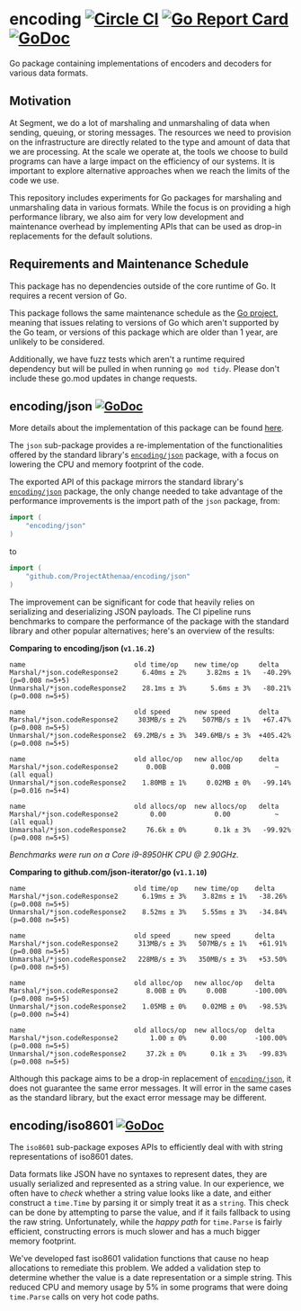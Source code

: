 # encoding [![Circle CI](https://circleci.com/gh/ProjectAthenaa/encoding.svg?style=shield&circle-token=9bc6038a8e264684efe602003bb52c26835fc400)](https://circleci.com/gh/ProjectAthenaa/encoding) [![Go Report Card](https://goreportcard.com/badge/github.com/ProjectAthenaa/encoding)](https://goreportcard.com/report/github.com/ProjectAthenaa/encoding) [![GoDoc](https://godoc.org/github.com/ProjectAthenaa/encoding?status.svg)](https://godoc.org/github.com/ProjectAthenaa/encoding)

Go package containing implementations of encoders and decoders for various data
formats.

## Motivation

At Segment, we do a lot of marshaling and unmarshaling of data when sending,
queuing, or storing messages. The resources we need to provision on the
infrastructure are directly related to the type and amount of data that we are
processing. At the scale we operate at, the tools we choose to build programs
can have a large impact on the efficiency of our systems. It is important to
explore alternative approaches when we reach the limits of the code we use.

This repository includes experiments for Go packages for marshaling and
unmarshaling data in various formats. While the focus is on providing a high
performance library, we also aim for very low development and maintenance overhead
by implementing APIs that can be used as drop-in replacements for the default
solutions.

## Requirements and Maintenance Schedule

This package has no dependencies outside of the core runtime of Go.  It
requires a recent version of Go.

This package follows the same maintenance schedule as the [Go
project](https://github.com/golang/go/wiki/Go-Release-Cycle#release-maintenance),
meaning that issues relating to versions of Go which aren't supported by the Go
team, or versions of this package which are older than 1 year, are unlikely to
be considered.

Additionally, we have fuzz tests which aren't a runtime required dependency but
will be pulled in when running `go mod tidy`.  Please don't include these go.mod
updates in change requests.

## encoding/json [![GoDoc](https://godoc.org/github.com/ProjectAthenaa/encoding/json?status.svg)](https://godoc.org/github.com/ProjectAthenaa/encoding/json)

More details about the implementation of this package can be found [here](json/README.md).

The `json` sub-package provides a re-implementation of the functionalities
offered by the standard library's [`encoding/json`](https://golang.org/pkg/encoding/json/)
package, with a focus on lowering the CPU and memory footprint of the code.

The exported API of this package mirrors the standard library's
[`encoding/json`](https://golang.org/pkg/encoding/json/) package, the only
change needed to take advantage of the performance improvements is the import
path of the `json` package, from:
```go
import (
    "encoding/json"
)
```
to
```go
import (
    "github.com/ProjectAthenaa/encoding/json"
)
```

The improvement can be significant for code that heavily relies on serializing
and deserializing JSON payloads. The CI pipeline runs benchmarks to compare the
performance of the package with the standard library and other popular
alternatives; here's an overview of the results:

**Comparing to encoding/json (`v1.16.2`)**
```
name                           old time/op    new time/op     delta
Marshal/*json.codeResponse2      6.40ms ± 2%     3.82ms ± 1%   -40.29%  (p=0.008 n=5+5)
Unmarshal/*json.codeResponse2    28.1ms ± 3%      5.6ms ± 3%   -80.21%  (p=0.008 n=5+5)

name                           old speed      new speed       delta
Marshal/*json.codeResponse2     303MB/s ± 2%    507MB/s ± 1%   +67.47%  (p=0.008 n=5+5)
Unmarshal/*json.codeResponse2  69.2MB/s ± 3%  349.6MB/s ± 3%  +405.42%  (p=0.008 n=5+5)

name                           old alloc/op   new alloc/op    delta
Marshal/*json.codeResponse2       0.00B           0.00B           ~     (all equal)
Unmarshal/*json.codeResponse2    1.80MB ± 1%     0.02MB ± 0%   -99.14%  (p=0.016 n=5+4)

name                           old allocs/op  new allocs/op   delta
Marshal/*json.codeResponse2        0.00            0.00           ~     (all equal)
Unmarshal/*json.codeResponse2     76.6k ± 0%       0.1k ± 3%   -99.92%  (p=0.008 n=5+5)
```

*Benchmarks were run on a Core i9-8950HK CPU @ 2.90GHz.*

**Comparing to github.com/json-iterator/go (`v1.1.10`)**
```
name                           old time/op    new time/op    delta
Marshal/*json.codeResponse2      6.19ms ± 3%    3.82ms ± 1%   -38.26%  (p=0.008 n=5+5)
Unmarshal/*json.codeResponse2    8.52ms ± 3%    5.55ms ± 3%   -34.84%  (p=0.008 n=5+5)

name                           old speed      new speed      delta
Marshal/*json.codeResponse2     313MB/s ± 3%   507MB/s ± 1%   +61.91%  (p=0.008 n=5+5)
Unmarshal/*json.codeResponse2   228MB/s ± 3%   350MB/s ± 3%   +53.50%  (p=0.008 n=5+5)

name                           old alloc/op   new alloc/op   delta
Marshal/*json.codeResponse2       8.00B ± 0%     0.00B       -100.00%  (p=0.008 n=5+5)
Unmarshal/*json.codeResponse2    1.05MB ± 0%    0.02MB ± 0%   -98.53%  (p=0.000 n=5+4)

name                           old allocs/op  new allocs/op  delta
Marshal/*json.codeResponse2        1.00 ± 0%      0.00       -100.00%  (p=0.008 n=5+5)
Unmarshal/*json.codeResponse2     37.2k ± 0%      0.1k ± 3%   -99.83%  (p=0.008 n=5+5)
```

Although this package aims to be a drop-in replacement of [`encoding/json`](https://golang.org/pkg/encoding/json/),
it does not guarantee the same error messages. It will error in the same cases
as the standard library, but the exact error message may be different.

## encoding/iso8601 [![GoDoc](https://godoc.org/github.com/ProjectAthenaa/encoding/iso8601?status.svg)](https://godoc.org/github.com/ProjectAthenaa/encoding/iso8601)

The `iso8601` sub-package exposes APIs to efficiently deal with with string
representations of iso8601 dates.

Data formats like JSON have no syntaxes to represent dates, they are usually
serialized and represented as a string value. In our experience, we often have
to _check_ whether a string value looks like a date, and either construct a
`time.Time` by parsing it or simply treat it as a `string`. This check can be
done by attempting to parse the value, and if it fails fallback to using the
raw string. Unfortunately, while the _happy path_ for `time.Parse` is fairly
efficient, constructing errors is much slower and has a much bigger memory
footprint.

We've developed fast iso8601 validation functions that cause no heap allocations
to remediate this problem. We added a validation step to determine whether
the value is a date representation or a simple string. This reduced CPU and
memory usage by 5% in some programs that were doing `time.Parse` calls on very
hot code paths.
